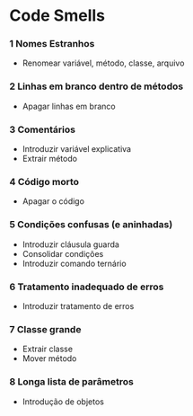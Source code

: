 # Code Smells

### 1 Nomes Estranhos
- Renomear variável, método, classe, arquivo

### 2 Linhas em branco dentro de métodos
- Apagar linhas em branco

### 3 Comentários
- Introduzir variável explicativa
- Extrair método

### 4 Código morto
- Apagar o código

### 5 Condições confusas (e aninhadas)
- Introduzir cláusula guarda
- Consolidar condições
- Introduzir comando ternário

### 6 Tratamento inadequado de erros
- Introduzir tratamento de erros

### 7 Classe grande
- Extrair classe
- Mover método

### 8 Longa lista de parâmetros
- Introdução de objetos
